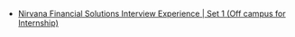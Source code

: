  - [Nirvana Financial Solutions Interview Experience | Set 1 (Off campus for Internship)](https://www.geeksforgeeks.org/nirvana-financial-solutions-interview-experience-set-1-off-campus-for-internship/)